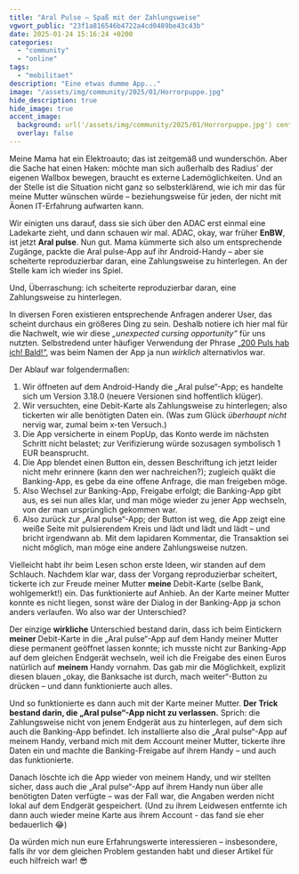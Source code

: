 ```yaml
---
title: "Aral Pulse – Spaß mit der Zahlungsweise"
vgwort_public: "23f1a816546b4722a4cd0489be43c43b"
date: 2025-01-24 15:16:24 +0200
categories:
  - "community"
  - "online"
tags:
  - "mobilitaet"
description: "Eine etwas dumme App..."
image: "/assets/img/community/2025/01/Horrorpuppe.jpg"
hide_description: true
hide_image: true
accent_image:
  background: url('/assets/img/community/2025/01/Horrorpuppe.jpg') center/cover
  overlay: false
---
```


Meine Mama hat ein Elektroauto; das ist zeitgemäß und wunderschön.
Aber die Sache hat einen Haken: möchte man sich außerhalb des Radius' der eigenen Wallbox bewegen, braucht es externe Lademöglichkeiten.
Und an der Stelle ist die Situation nicht ganz so selbsterklärend, wie ich mir das für meine Mutter wünschen würde – beziehungsweise für jeden, der nicht mit Äonen IT-Erfahrung aufwarten kann.

Wir einigten uns darauf, dass sie sich über den ADAC erst einmal eine Ladekarte zieht, und dann schauen wir mal.
ADAC, okay, war früher **EnBW**, ist jetzt **Aral pulse**.
Nun gut.
Mama kümmerte sich also um entsprechende Zugänge, packte die Aral pulse-App auf ihr Android-Handy – aber sie scheiterte reproduzierbar daran, eine Zahlungsweise zu hinterlegen.
An der Stelle kam ich wieder ins Spiel.

Und, Überraschung: ich scheiterte reproduzierbar daran, eine Zahlungsweise zu hinterlegen.

In diversen Foren existieren entsprechende Anfragen anderer User, das scheint durchaus ein größeres Ding zu sein.
Deshalb notiere ich hier mal für die Nachwelt, wie wir diese *„unexpected cursing opportunity“* für uns nutzten.
Selbstredend unter häufiger Verwendung der Phrase [„200 Puls hab ich! Bald!“](https://www.youtube.com/watch?v=Myw3b4iyoXQ), was beim Namen der App ja nun *wirklich* alternativlos war.

Der Ablauf war folgendermaßen:
1. Wir öffneten auf dem Android-Handy die „Aral pulse“-App; es handelte sich um Version 3.18.0 (neuere Versionen sind hoffentlich klüger).
1. Wir versuchten, eine Debit-Karte als Zahlungsweise zu hinterlegen; also tickerten wir alle benötigten Daten ein. (Was zum Glück *überhaupt nicht* nervig war, zumal beim x-ten Versuch.)
1. Die App versicherte in einem PopUp, das Konto werde im nächsten Schritt nicht belastet; zur Verifizierung würde sozusagen symbolisch 1 EUR beansprucht.
1. Die App blendet einen Button ein, dessen Beschriftung ich jetzt leider nicht mehr erinnere (kann den wer nachreichen?); zugleich quäkt die Banking-App, es gebe da eine offene Anfrage, die man freigeben möge.
1. Also Wechsel zur Banking-App, Freigabe erfolgt; die Banking-App gibt aus, es sei nun alles klar, und man möge wieder zu jener App wechseln, von der man ursprünglich gekommen war.
1. Also zurück zur „Aral pulse“-App; der Button ist weg, die App zeigt eine weiße Seite mit pulsierendem Kreis und lädt und lädt und lädt – und bricht irgendwann ab. Mit dem lapidaren Kommentar, die Transaktion sei nicht möglich, man möge eine andere Zahlungsweise nutzen.

Vielleicht habt ihr beim Lesen schon erste Ideen, wir standen auf dem Schlauch.
Nachdem klar war, dass der Vorgang reproduzierbar scheitert, tickerte ich zur Freude meiner Mutter **meine** Debit-Karte (selbe Bank, wohlgemerkt!) ein.
Das funktionierte auf Anhieb.
An der Karte meiner Mutter konnte es nicht liegen, sonst wäre der Dialog in der Banking-App ja schon anders verlaufen.
Wo also war der Unterschied?

Der einzige **wirkliche** Unterschied bestand darin, dass ich beim Eintickern **meiner** Debit-Karte in die „Aral pulse“-App auf dem Handy meiner Mutter diese permanent geöffnet lassen konnte; ich musste nicht zur Banking-App auf dem gleichen Endgerät wechseln, weil ich die Freigabe des einen Euros natürlich auf **meinem** Handy vornahm.
Das gab mir die Möglichkeit, explizit diesen blauen „okay, die Banksache ist durch, mach weiter“-Button zu drücken – und dann funktionierte auch alles.

Und so funktionierte es dann auch mit der Karte meiner Mutter.
**Der Trick bestand darin, die „Aral pulse“-App nicht zu verlassen.**
Sprich: die Zahlungsweise nicht von jenem Endgerät aus zu hinterlegen, auf dem sich auch die Banking-App befindet.
Ich installierte also die „Aral pulse“-App auf meinem Handy, verband mich mit dem Account meiner Mutter, tickerte ihre Daten ein und machte die Banking-Freigabe auf ihrem Handy – und auch das funktionierte.

Danach löschte ich die App wieder von meinem Handy, und wir stellten sicher, dass auch die „Aral pulse“-App auf ihrem Handy nun über alle benötigten Daten verfügte – was der Fall war, die Angaben werden nicht lokal auf dem Endgerät gespeichert.
(Und zu ihrem Leidwesen entfernte ich dann auch wieder meine Karte aus ihrem Account - das fand sie eher bedauerlich 😂)

Da würden mich nun eure Erfahrungswerte interessieren – insbesondere, falls ihr vor dem gleichen Problem gestanden habt und dieser Artikel für euch hilfreich war! 😎
